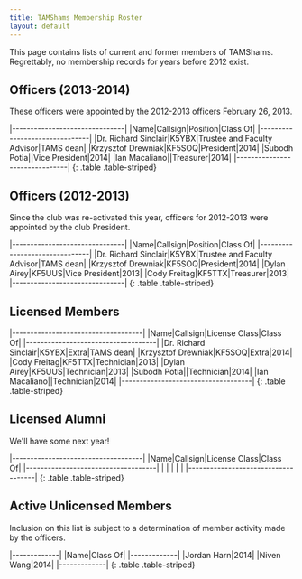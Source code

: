 ```yaml
---
title: TAMShams Membership Roster
layout: default
---
```


This page contains lists of current and former members of TAMShams.
Regrettably, no membership records for years before 2012 exist.

Officers (2013-2014)
--------------------
These officers were appointed by the 2012-2013 officers February 26, 2013.
 
|-------------------------------|
|Name|Callsign|Position|Class Of|
|-------------------------------|
|Dr. Richard Sinclair|K5YBX|Trustee and Faculty Advisor|TAMS dean|
|Krzysztof Drewniak|KF5SOQ|President|2014|
|Subodh Potia||Vice President|2014|
|Ian Macaliano||Treasurer|2014|
|-------------------------------|
{: .table .table-striped}



Officers (2012-2013)
--------------------
Since the club was re-activated this year, officers for 2012-2013 were appointed by the club President.
 
|-------------------------------|
|Name|Callsign|Position|Class Of|
|-------------------------------|
|Dr. Richard Sinclair|K5YBX|Trustee and Faculty Advisor|TAMS dean|
|Krzysztof Drewniak|KF5SOQ|President|2014|
|Dylan Airey|KF5UUS|Vice President|2013|
|Cody Freitag|KF5TTX|Treasurer|2013|
|-------------------------------|
{: .table .table-striped}

Licensed Members
----------------

|------------------------------------|
|Name|Callsign|License Class|Class Of|
|------------------------------------|
|Dr. Richard Sinclair|K5YBX|Extra|TAMS dean|
|Krzysztof Drewniak|KF5SOQ|Extra|2014|
|Cody Freitag|KF5TTX|Technician|2013|
|Dylan Airey|KF5UUS|Technician|2013|
|Subodh Potia||Technician|2014|
|Ian Macaliano||Technician|2014|
|------------------------------------|
{: .table .table-striped}

Licensed Alumni
--------------

We'll have some next year!

|------------------------------------|
|Name|Callsign|License Class|Class Of|
|------------------------------------|
|    |        |             |        |
|------------------------------------|
{: .table .table-striped}

Active Unlicensed Members
-------------------------

Inclusion on this list is subject to a determination of member activity made by the officers.

|-------------|
|Name|Class Of|
|-------------|
|Jordan Harn|2014|
|Niven Wang|2014|
|-------------|
{: .table .table-striped}

